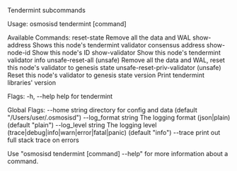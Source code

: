 Tendermint subcommands

Usage:
  osmosisd tendermint [command]

Available Commands:
  reset-state                 Remove all the data and WAL
  show-address                Shows this node's tendermint validator consensus address
  show-node-id                Show this node's ID
  show-validator              Show this node's tendermint validator info
  unsafe-reset-all         (unsafe) Remove all the data and WAL, reset this node's validator to genesis state
  unsafe-reset-priv-validator (unsafe) Reset this node's validator to genesis state
  version                     Print tendermint libraries' version

Flags:
  -h, --help   help for tendermint

Global Flags:
      --home string         directory for config and data (default "/Users/user/.osmosisd")
      --log_format string   The logging format (json|plain) (default "plain")
      --log_level string    The logging level (trace|debug|info|warn|error|fatal|panic) (default "info")
      --trace               print out full stack trace on errors

Use "osmosisd tendermint [command] --help" for more information about a command.
